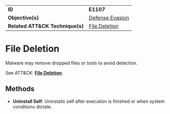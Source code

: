 |||
|---------|------------------------|
|**ID**|**E1107**|
|**Objective(s)**| [Defense Evasion](https://github.com/MBCProject/mbc-markdown/tree/master/defense-evasion)|
|**Related ATT&CK Technique(s)**|[File Deletion](https://attack.mitre.org/techniques/T1107)|


File Deletion
=============
Malware may remove dropped files or tools to avoid detection. 

See ATT&CK: [**File Deletion**](https://attack.mitre.org/techniques/T1107).

Methods
-------
* **Uninstall Self**: Uninstalls self after execution is finished or when system conditions dictate.

